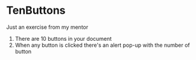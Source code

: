 # TenButtons
Just an exercise from my mentor

1. There are 10 buttons in your document
2. When any button is clicked there's an alert pop-up with the number of button
